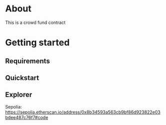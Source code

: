 # About

This is a crowd fund contract

# Getting started

## Requirements

## Quickstart

## Explorer

Sepolia: https://sepolia.etherscan.io/address/0x8b34593a563cb9bf86d923822e03bdee487c76f7#code

